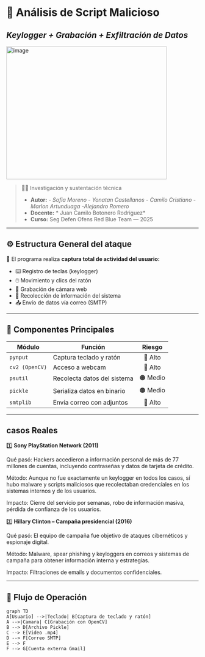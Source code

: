 
# 🧠 **Análisis de Script Malicioso**
## *Keylogger + Grabación + Exfiltración de Datos*

 <img width="420" height="348" alt="image" src="https://github.com/user-attachments/assets/653cb7f1-6f58-4701-b224-469399839962" />

> 🕵️‍♂️ Investigación y sustentación técnica  
> - **Autor:** *- Sofia Moreno
>              - Yonatan Castellanos
>               - Camilo Cristiano
>                 - Marlon Artunduaga
>                  -Alejandro Romero*
>  - **Docente:** * Juan Camilo Botonero Rodriguez*  
> - **Curso:** Seg Defen Ofens Red Blue Team — 2025  

---

## ⚙️ Estructura General del ataque

🎯 El programa realiza **captura total de actividad del usuario:**

- ⌨️ Registro de teclas (keylogger)  
- 🖱️ Movimiento y clics del ratón  
- 🎥 Grabación de cámara web  
- 💾 Recolección de información del sistema  
- 📤 Envío de datos vía correo (SMTP)

---

## 🧩 Componentes Principales

| Módulo | Función | Riesgo |
|--------|----------|:------:|
| `pynput` | Captura teclado y ratón | 🔴 Alto |
| `cv2 (OpenCV)` | Acceso a webcam | 🔴 Alto |
| `psutil` | Recolecta datos del sistema | 🟠 Medio |
| `pickle` | Serializa datos en binario | 🟠 Medio |
| `smtplib` | Envía correo con adjuntos | 🔴 Alto |

---
## casos Reales

1️⃣ **Sony PlayStation Network (2011)**

Qué pasó: Hackers accedieron a información personal de más de 77 millones de cuentas, incluyendo contraseñas y datos de tarjeta de crédito.

Método: Aunque no fue exactamente un keylogger en todos los casos, sí hubo malware y scripts maliciosos que recolectaban credenciales en los sistemas internos y de los usuarios.

Impacto: Cierre del servicio por semanas, robo de información masiva, pérdida de confianza de los usuarios.

2️⃣ **Hillary Clinton – Campaña presidencial (2016)**

Qué pasó: El equipo de campaña fue objetivo de ataques cibernéticos y espionaje digital.

Método: Malware, spear phishing y keyloggers en correos y sistemas de campaña para obtener información interna y estrategias.

Impacto: Filtraciones de emails y documentos confidenciales.

---

## 🔁 **Flujo de Operación**

```mermaid
graph TD
A[Usuario] -->|Teclado| B[Captura de teclado y ratón]
A -->|Camara| C[Grabación con OpenCV]
B --> D[Archivo Pickle]
C --> E[Video .mp4]
D --> F[Correo SMTP]
E --> F
F --> G[Cuenta externa Gmail]



